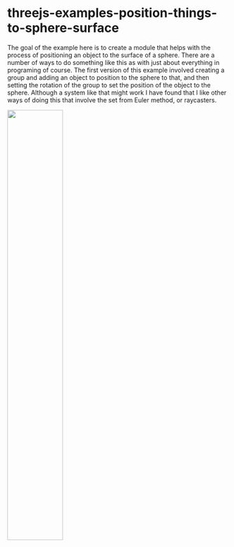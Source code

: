 # threejs-examples-position-things-to-sphere-surface

The goal of the example here is to create a module that helps with the process of positioning an object to the surface of a sphere. There are a number of ways to do something like this as with just about everything in programing of course. The first version of this example involved creating a group and adding an object to position to the sphere to that, and then setting the rotation of the group to set the position of the object to the sphere. Although a system like that might work I have found that I like other ways of doing this that involve the set from Euler method, or raycasters.

<div align="left">
      <a href="https://www.youtube.com/watch?v=QSdjTqOvJVY">
         <img src="https://img.youtube.com/vi/QSdjTqOvJVY/0.jpg" style="width:50%;">
      </a>
</div>
